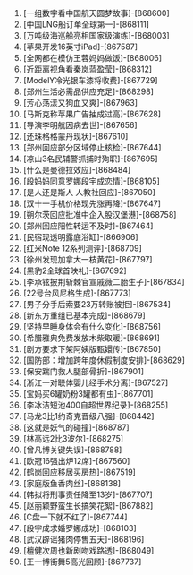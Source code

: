 
1. [一组数字看中国航天圆梦故事]-[868600]
1. [中国LNG船订单全球第一]-[868111]
1. [万吨级海巡船亮相国家级演练]-[868003]
1. [苹果开发16英寸iPad]-[867587]
1. [全网都在模仿王蓉妈妈做饭]-[868006]
1. [近距离视角看秦岚蓝盈莹]-[868312]
1. [ModelY冷光银车漆将收费]-[867729]
1. [郑州生活必需品供应充足]-[868298]
1. [芳心荡漾又狗血又爽]-[867963]
1. [马斯克称苹果广告抽成过高]-[867628]
1. [导演李明航因病去世]-[867656]
1. [还珠格格蒙丹现状]-[867610]
1. [郑州回应部分区域停止核检]-[867644]
1. [凉山3名民辅警抓捕时殉职]-[867695]
1. [什么是曼德拉效应]-[868484]
1. [段妈妈同意罗娜段宇成恋情]-[868105]
1. [是人还是斯人 人教社回应]-[867050]
1. [双十一手机价格现先涨再降]-[867647]
1. [朔尔茨回应批准中企入股汉堡港]-[868758]
1. [郑州回应阳性转运不及时]-[867464]
1. [民宿现透明露底浴缸]-[866906]
1. [红米Note 12系列测评]-[868709]
1. [徐州发现加拿大一枝黄花]-[867797]
1. [黑豹2全球首映礼]-[867692]
1. [李承铉披荆斩棘官宣戚薇二胎生子]-[867834]
1. [22号台风尼格生成]-[867773]
1. [男子分手后索要23万转账被拒]-[867534]
1. [新东方重组已基本完成]-[868679]
1. [坚持早睡身体会有什么变化]-[868756]
1. [希腊雅典免费发放木柴取暖]-[868691]
1. [剧方要求下架阿姨版甄嬛传]-[867850]
1. [国防部：增加跨年度休假制度安排]-[868629]
1. [保安踹门救人腿部骨折]-[867901]
1. [浙江一对联体婴儿经手术分离]-[867527]
1. [宝妈买6罐奶粉3罐都有虫]-[867701]
1. [李冰洁短池400自超世界纪录]-[868255]
1. [马龙3比1约奇克晋级八强]-[868442]
1. [这就是妖气的碰撞]-[868787]
1. [林高远2比3波尔]-[868275]
1. [曾凡博关键失误]-[868788]
1. [欧冠16强出炉12席]-[867560]
1. [鹤岗回应移居买房热]-[867519]
1. [家庭版鱼香肉丝]-[868138]
1. [韩拟将刑事责任降至13岁]-[867707]
1. [赵丽颖野蛮生长搞笑花絮]-[867882]
1. [C盘一下就不红了]-[867744]
1. [段宇成求婚罗娜成功]-[868103]
1. [武汉辟谣猪肉停售五天]-[868196]
1. [檀健次周也新剧吻戏路透]-[868049]
1. [王一博街舞5高光回顾]-[867737]